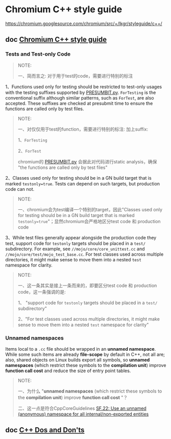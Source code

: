 # Chromium C++ style guide

https://chromium.googlesource.com/chromium/src/+/lkgr/styleguide/c++/



## doc [Chromium C++ style guide](https://chromium.googlesource.com/chromium/src/+/lkgr/styleguide/c++/c++.md)



### Tests and Test-only Code

> NOTE: 
>
> 一、简而言之: 对于用于test的code，需要进行特别的标注

1、Functions used only for testing should be restricted to test-only usages with the testing suffixes supported by [PRESUMBIT.py](https://chromium.googlesource.com/chromium/src/+/main/PRESUBMIT.py). `ForTesting` is the conventional suffix although similar patterns, such as `ForTest`, are also accepted. These suffixes are checked at presubmit time to ensure the functions are called only by test files.

> NOTE: 
>
> 一、对仅仅用于test的function，需要进行特别的标注: 加上suffix:
>
> 1、`ForTesting` 
>
> 2、`ForTest`
>
> chromium的 [PRESUMBIT.py](https://chromium.googlesource.com/chromium/src/+/main/PRESUBMIT.py) 会据此对代码进行static analysis，确保 "the functions are called only by test files"

2、Classes used only for testing should be in a GN build target that is marked `testonly=true`. Tests can depend on such targets, but production code can not.

> NOTE: 
>
> 一、chromium会为test编译一个特别的target，因此"Classes used only for testing should be in a GN build target that is marked `testonly=true`"；显然chromium会严格地区分test code 和 production code

3、While test files generally appear alongside the production code they test, support code for `testonly` targets should be placed in a `test/` subdirectory. For example, see `//mojo/core/core_unittest.cc` and `//mojo/core/test/mojo_test_base.cc`. For test classes used across multiple directories, it might make sense to move them into a nested `test` namespace for clarity.

> NOTE: 
>
> 一、这一条其实是接上一条而来的，即要区分test code 和 production code，这一条强调的是:
>
> 1、 "support code for `testonly` targets should be placed in a `test/` subdirectory"
>
> 2、"For test classes used across multiple directories, it might make sense to move them into a nested `test` namespace for clarity"

### Unnamed namespaces

Items local to a `.cc` file should be wrapped in an **unnamed namespace**. While some such items are already **file-scope** by default in C++, not all are; also, shared objects on Linux builds export all symbols, so **unnamed namespaces** (which restrict these symbols to the **compilation unit**) improve **function call cost** and reduce the size of entry point tables.

> NOTE: 
>
> 一、为什么 "**unnamed namespaces** (which restrict these symbols to the **compilation unit**) improve **function call cost** "？
>
> 二、这一点是符合CppCoreGuidelines [SF.22: Use an unnamed (anonymous) namespace for all internal/non-exported entities](https://isocpp.github.io/CppCoreGuidelines/CppCoreGuidelines#sf22-use-an-unnamed-anonymous-namespace-for-all-internalnon-exported-entities)

## doc [C++ Dos and Don'ts](https://chromium.googlesource.com/chromium/src/+/lkgr/styleguide/c++/c++-dos-and-donts.md)